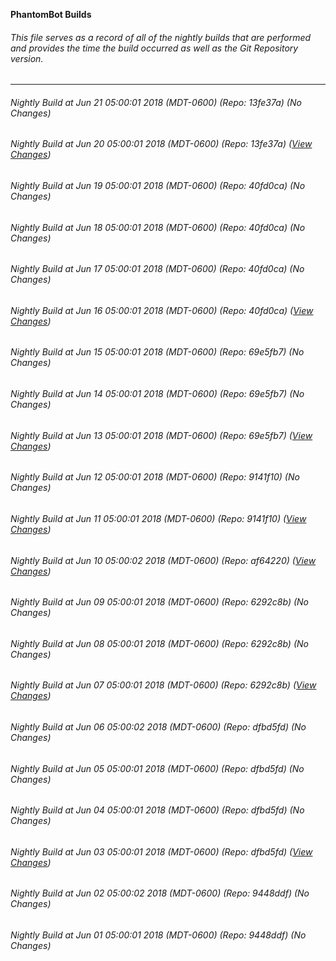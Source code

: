 **PhantomBot Builds**

###### This file serves as a record of all of the nightly builds that are performed and provides the time the build occurred as well as the Git Repository version.
-------------------------------------------------------------------------------------------------------------
###### Nightly Build at Jun 21 05:00:01 2018 (MDT-0600) (Repo: 13fe37a) (No Changes)
###### Nightly Build at Jun 20 05:00:01 2018 (MDT-0600) (Repo: 13fe37a) ([View Changes](https://github.com/PhantomBot/PhantomBot/compare/40fd0ca...13fe37a))
###### Nightly Build at Jun 19 05:00:01 2018 (MDT-0600) (Repo: 40fd0ca) (No Changes)
###### Nightly Build at Jun 18 05:00:01 2018 (MDT-0600) (Repo: 40fd0ca) (No Changes)
###### Nightly Build at Jun 17 05:00:01 2018 (MDT-0600) (Repo: 40fd0ca) (No Changes)
###### Nightly Build at Jun 16 05:00:01 2018 (MDT-0600) (Repo: 40fd0ca) ([View Changes](https://github.com/PhantomBot/PhantomBot/compare/69e5fb7...40fd0ca))
###### Nightly Build at Jun 15 05:00:01 2018 (MDT-0600) (Repo: 69e5fb7) (No Changes)
###### Nightly Build at Jun 14 05:00:01 2018 (MDT-0600) (Repo: 69e5fb7) (No Changes)
###### Nightly Build at Jun 13 05:00:01 2018 (MDT-0600) (Repo: 69e5fb7) ([View Changes](https://github.com/PhantomBot/PhantomBot/compare/9141f10...69e5fb7))
###### Nightly Build at Jun 12 05:00:01 2018 (MDT-0600) (Repo: 9141f10) (No Changes)
###### Nightly Build at Jun 11 05:00:01 2018 (MDT-0600) (Repo: 9141f10) ([View Changes](https://github.com/PhantomBot/PhantomBot/compare/af64220...9141f10))
###### Nightly Build at Jun 10 05:00:02 2018 (MDT-0600) (Repo: af64220) ([View Changes](https://github.com/PhantomBot/PhantomBot/compare/6292c8b...af64220))
###### Nightly Build at Jun 09 05:00:01 2018 (MDT-0600) (Repo: 6292c8b) (No Changes)
###### Nightly Build at Jun 08 05:00:01 2018 (MDT-0600) (Repo: 6292c8b) (No Changes)
###### Nightly Build at Jun 07 05:00:01 2018 (MDT-0600) (Repo: 6292c8b) ([View Changes](https://github.com/PhantomBot/PhantomBot/compare/dfbd5fd...6292c8b))
###### Nightly Build at Jun 06 05:00:02 2018 (MDT-0600) (Repo: dfbd5fd) (No Changes)
###### Nightly Build at Jun 05 05:00:01 2018 (MDT-0600) (Repo: dfbd5fd) (No Changes)
###### Nightly Build at Jun 04 05:00:01 2018 (MDT-0600) (Repo: dfbd5fd) (No Changes)
###### Nightly Build at Jun 03 05:00:01 2018 (MDT-0600) (Repo: dfbd5fd) ([View Changes](https://github.com/PhantomBot/PhantomBot/compare/9448ddf...dfbd5fd))
###### Nightly Build at Jun 02 05:00:02 2018 (MDT-0600) (Repo: 9448ddf) (No Changes)
###### Nightly Build at Jun 01 05:00:01 2018 (MDT-0600) (Repo: 9448ddf) (No Changes)
